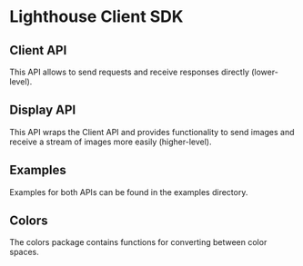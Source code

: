 # Lighthouse Client SDK
## Client API
This API allows to send requests and receive responses directly (lower-level).
## Display API
This API wraps the Client API and provides functionality to send images and receive a stream of images more easily (higher-level).
## Examples
Examples for both APIs can be found in the examples directory.
## Colors
The colors package contains functions for converting between color spaces.